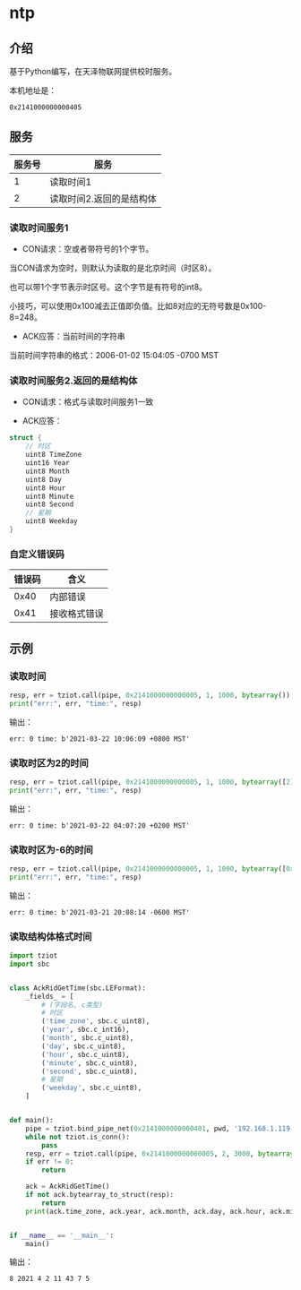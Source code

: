 # ntp

## 介绍
基于Python编写，在天泽物联网提供校时服务。

本机地址是：
```text
0x2141000000000405
```

## 服务
服务号|服务
---|---
1|读取时间1
2|读取时间2.返回的是结构体

### 读取时间服务1
- CON请求：空或者带符号的1个字节。

当CON请求为空时，则默认为读取的是北京时间（时区8）。

也可以带1个字节表示时区号。这个字节是有符号的int8。

小技巧，可以使用0x100减去正值即负值。比如8对应的无符号数是0x100-8=248。

- ACK应答：当前时间的字符串

当前时间字符串的格式：2006-01-02 15:04:05 -0700 MST

### 读取时间服务2.返回的是结构体
- CON请求：格式与读取时间服务1一致

- ACK应答：
```c
struct {
    // 时区
    uint8 TimeZone
    uint16 Year
    uint8 Month
    uint8 Day
    uint8 Hour
    uint8 Minute
    uint8 Second
    // 星期
    uint8 Weekday
}
```

### 自定义错误码
错误码|含义
---|---
0x40|内部错误
0x41|接收格式错误

## 示例
### 读取时间
```python
resp, err = tziot.call(pipe, 0x2141000000000005, 1, 1000, bytearray())
print("err:", err, "time:", resp)
```

输出：
```text
err: 0 time: b'2021-03-22 10:06:09 +0800 MST'
```

### 读取时区为2的时间
```python
resp, err = tziot.call(pipe, 0x2141000000000005, 1, 1000, bytearray([2]))
print("err:", err, "time:", resp)
```

输出：
```text
err: 0 time: b'2021-03-22 04:07:20 +0200 MST'
```

### 读取时区为-6的时间
```python
resp, err = tziot.call(pipe, 0x2141000000000005, 1, 1000, bytearray([0x100 - 6]))
print("err:", err, "time:", resp)
```

输出：
```text
err: 0 time: b'2021-03-21 20:08:14 -0600 MST'
```

### 读取结构体格式时间
```python
import tziot
import sbc


class AckRidGetTime(sbc.LEFormat):
    _fields_ = [
        # (字段名, c类型)
        # 时区
        ('time_zone', sbc.c_uint8),
        ('year', sbc.c_int16),
        ('month', sbc.c_uint8),
        ('day', sbc.c_uint8),
        ('hour', sbc.c_uint8),
        ('minute', sbc.c_uint8),
        ('second', sbc.c_uint8),
        # 星期
        ('weekday', sbc.c_uint8),
    ]


def main():
    pipe = tziot.bind_pipe_net(0x2141000000000401, pwd, '192.168.1.119', 12021)
    while not tziot.is_conn():
        pass
    resp, err = tziot.call(pipe, 0x2141000000000005, 2, 3000, bytearray())
    if err != 0:
        return

    ack = AckRidGetTime()
    if not ack.bytearray_to_struct(resp):
        return
    print(ack.time_zone, ack.year, ack.month, ack.day, ack.hour, ack.minute, ack.second, ack.weekday)


if __name__ == '__main__':
    main()
```

输出：
```text
8 2021 4 2 11 43 7 5
```
